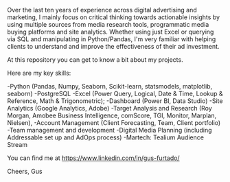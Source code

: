 Over the last ten years of experience across digital advertising and marketing, I mainly focus on critical thinking towards actionable insights by using multiple sources from media research tools, programmatic media buying platforms and site analytics. Whether using just Excel or querying via SQL and manipulating in Python/Pandas, I'm very familiar with helping clients to understand and improve the effectiveness of their ad investment.

At this repository you can get to know a bit about my projects. 

Here are my key skills:

-Python (Pandas, Numpy, Seaborn, Scikit-learn, statsmodels, matplotlib, seaborn)
-PostgreSQL
-Excel (Power Query, Logical, Date & Time, Lookup & Reference, Math & Trigonometric);
-Dashboard (Power BI, Data Studio)
-Site Analytics (Google Analytics, Adobe)
-Target Analysis and Research (Roy Morgan, Amobee Business Intelligence, comScore, TGI, Monitor, Marplan, Nielsen),
-Account Management (Client Forecasting, Team, Client portfolio)
-Team management and development
-Digital Media Planning (including Addressable set up and AdOps process)
-Martech: Tealium Audience Stream

You can find me at https://www.linkedin.com/in/gus-furtado/ 

Cheers,
Gus
